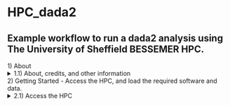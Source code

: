 # HPC_dada2
## Example workflow to run a dada2 analysis using The University of Sheffield BESSEMER HPC.

<summary>1) About</summary>
  <details>
  <summary>1.1) About, credits, and other information</summary>

  This HPC tutorial is based largely upon the dada2 (v.1.8) tutorial published by
  Benjamin Callahan on the dada2 GitHub page
  (https://benjjneb.github.io/dada2/tutorial_1_8.html).

  The core of the data processing is identical to that in the above, with modifications
  to allow it to be easily run on a remote HPC system.

  Whilst it has been written for use with The University of Sheffield's
  [BESSEMER](https://docs.hpc.shef.ac.uk/en/latest/bessemer/index.html) system,
  the below should be applicable to any GNU/Linux based HPC system, with
  appropriate modification (your mileage may vary).

  Code which the user (that's you) must run is highlighted in a code block like this:
  ```
  I am code - you must run me
  ```

  Filepaths are highlighted within normal text like this:

  `/home/user/a_file_path`

  Contact: Graeme Fox //  g.fox@sheffield.ac.uk // graeme.fox87@gmail.com // [@graefox](https://twitter.com/graefox)
  </details>

<summary>2) Getting Started - Access the HPC, and load the required software and data.</summary>
  <details>
  <summary>2.1) Access the HPC</summary>
  To access the BESSEMER high-performance computer (HPC) you must be connected
  to the university network - this can be achieved remotely by using the
  virtual private network (VPN) service.
  </details>
